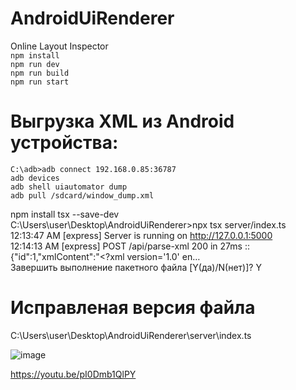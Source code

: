 # AndroidUiRenderer
Online Layout Inspector  
`npm install `  
`npm run dev `  
`npm run build`  
`npm run start`  

# Выгрузка XML из Android устройства: 
`C:\adb>adb connect 192.168.0.85:36787`  
`adb devices`  
`adb shell uiautomator dump`  
`adb pull /sdcard/window_dump.xml`  

npm install tsx --save-dev  
C:\Users\user\Desktop\AndroidUiRenderer>npx tsx server/index.ts  
12:13:47 AM [express] Server is running on http://127.0.0.1:5000  
12:14:13 AM [express] POST /api/parse-xml 200 in 27ms :: {"id":1,"xmlContent":"<?xml version='1.0' en…  
Завершить выполнение пакетного файла [Y(да)/N(нет)]? Y  

# Исправленая версия файла 
C:\Users\user\Desktop\AndroidUiRenderer\server\index.ts  

![image](https://github.com/user-attachments/assets/4c311aea-15ff-482b-8f30-cac5910a5d75)

https://youtu.be/pI0Dmb1QlPY  
